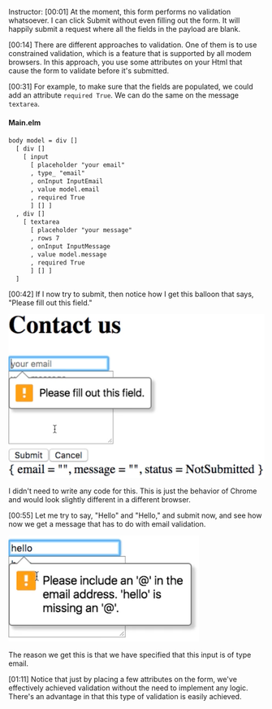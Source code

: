 Instructor: [00:01] At the moment, this form performs no validation whatsoever. I can click Submit without even filling out the form. It will happily submit a request where all the fields in the payload are blank.

[00:14] There are different approaches to validation. One of them is to use constrained validation, which is a feature that is supported by all modem browsers. In this approach, you use some attributes on your Html that cause the form to validate before it's submitted.

[00:31] For example, to make sure that the fields are populated, we could add an attribute `required True`. We can do the same on the message `textarea`.

#### Main.elm
```
body model = div []
  [ div []
    [ input
      [ placeholder "your email"
      , type_ "email"
      , onInput InputEmail
      , value model.email
      , required True
      ] [] ]
  , div []
    [ textarea
      [ placeholder "your message"
      , rows 7
      , onInput InputMessage
      , value model.message
      , required True
      ] [] ]
  ]
```

[00:42] If I now try to submit, then notice how I get this balloon that says, "Please fill out this field." 

![required field](../images/html-5-validate-an-elm-form-with-constraint-validation-required-field.png)

I didn't need to write any code for this. This is just the behavior of Chrome and would look slightly different in a different browser.

[00:55] Let me try to say, "Hello" and "Hello," and submit now, and see how now we get a message that has to do with email validation. 

![email validation](../images/html-5-validate-an-elm-form-with-constraint-validation-email-validation.png)

The reason we get this is that we have specified that this input is of type email.

[01:11] Notice that just by placing a few attributes on the form, we've effectively achieved validation without the need to implement any logic. There's an advantage in that this type of validation is easily achieved.